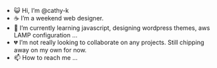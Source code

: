 -  😺 Hi, I’m @cathy-k
-  ☕ I’m a weekend web designer.
-  🌷 I’m currently learning javascript, designing wordpress themes, aws LAMP configuration ... 
-  💔 I’m not really looking to collaborate on any projects. Still chipping away on my own for now.
-  📫 How to reach me ...

<!---
cathy-k/cathy-k is a ✨ special ✨ repository because its `README.md` (this file) appears on your GitHub profile.
You can click the Preview link to take a look at your changes. 
--->
